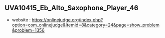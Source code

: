 ## UVA10415_Eb_Alto_Saxophone_Player_46
+ website : https://onlinejudge.org/index.php?option=com_onlinejudge&Itemid=8&category=24&page=show_problem&problem=1356

